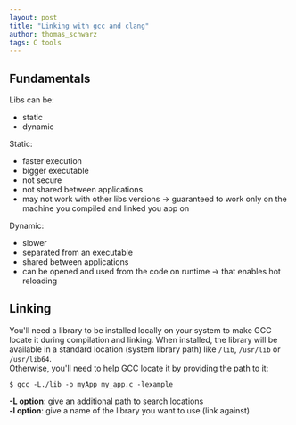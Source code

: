```yaml
---
layout: post
title: "Linking with gcc and clang"
author: thomas_schwarz
tags: C tools
---
```


## Fundamentals

Libs can be:
- static
- dynamic

Static:
- faster execution
- bigger executable
- not secure
- not shared between applications
- may not work with other libs versions -> guaranteed to work only on the machine you compiled and linked you app on

Dynamic:
- slower
- separated from an executable
- shared between applications
- can be opened and used from the code on runtime -> that enables hot reloading

## Linking

You'll need a library to be installed locally on your system to make GCC locate it during compilation and linking. 
When installed, the library will be available in a standard location (system library path) like `/lib`, `/usr/lib` or `/usr/lib64`.\
Otherwise, you'll need to help GCC locate it by providing the path to it:

```shell
$ gcc -L./lib -o myApp my_app.c -lexample
```

**-L option**: give an additional path to search locations\
**-l option**: give a name of the library you want to use (link against)










